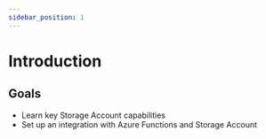 ```yaml
---
sidebar_position: 1
---
```


# Introduction

## Goals
- Learn key Storage Account capabilities
- Set up an integration with Azure Functions and Storage Account


